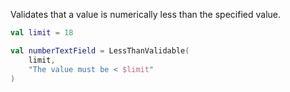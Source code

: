 Validates that a value is numerically less than the specified value.

```kotlin
val limit = 18

val numberTextField = LessThanValidable(
    limit,
    "The value must be < $limit"
)

```